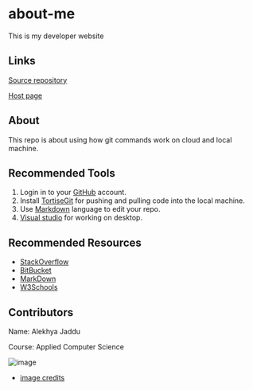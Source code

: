 # about-me
This is my developer website


## Links
[Source repository](https://github.com/alekhyajaddu?tab=repositories)

[Host page]()
## About

This repo is about using how git commands work on cloud and local machine.

## Recommended Tools

1. Login in to your [GitHub](https://github.com/) account.
2. Install [TortiseGit](https://tortoisegit.org/) for pushing and pulling code into the local machine.
3. Use [Markdown](https://guides.github.com/features/mastering-markdown/) language to edit your repo.
4. [Visual studio](https://visualstudio.microsoft.com/) for working on desktop.

## Recommended Resources

* [StackOverflow](https://stackoverflow.com/)
* [BitBucket](https://bitbucket.org/)
* [MarkDown](https://github.com/adam-p/markdown-here/wiki/Markdown-Cheatsheet)
* [W3Schools](https://www.w3schools.com/)

## Contributors

Name: Alekhya Jaddu

Course: Applied Computer Science

![image](https://www.history.com/.image/t_share/MTY1MTc1OTc1MjEzMDE2Mzc2/topic-brooklyn-bridge-gettyimages-91680627-promo.jpg)
* [image credits](https://www.history.com/.image/t_share/MTY1MTc1OTc1MjEzMDE2Mzc2/topic-brooklyn-bridge-gettyimages-91680627-promo.jpg)
